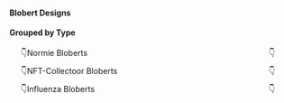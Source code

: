 #### Blobert Designs

<style>
    details {
    user-select: none;
    padding: 4px 20px
    }

    details:hover {
    border: 2px solid green;
    border-radius: 5px;
    }

    details>summary span.icon {
    width: 24px;
    height: 24px;
    transition: all 0.3s;
    margin-left: auto;
    }

    details[open] summary span.icon {
    transform: rotate(180deg);
    }

    summary {
    display: flex;
    cursor: pointer;
    }

    summary::-webkit-details-marker {
    display: none;
    }
}
</style>


**Grouped by Type**
<details>
    <summary>👇Normie Bloberts <span class="icon">👇</span></summary>
    <div>
        <table>
            <tr>
                <th>Name</th>
                <th>Pic</th>
                <th>Type 1</th>
                <th>Type 2</th>
                <th>Description</th>
                <th>Move 1 </th>
                <th>Move 2 </th>
                <th>Move 3 </th>
                <th>Move 4 </th>
            </tr>
            <tr>
                <td>NonBelieb-Bert</td>
                <td><img src="../../public/bloberts/normie/nonbelieb-bert.png" width="250px"/></td>
                <td>Normie</td>
                <td>None</td>
                <td>Does not believe in blockchain or crypto. Hates all things crypto.</td>
                <td>Buy Gold</td>
                <td>Calls Gensler</td>
                <td>Block Crypto Game</td>
                <td>Crypto hurst the environment.</td>
            </tr>
            <tr>
                <td>Furry-Bert</td>
                <td><img src="../../public/bloberts/normie/furry-bert.png" width="250px"/></td>
                <td>NORMIE</td>
                <td>NFT-COLLECTOR</td>
                <td>Identify as a Furry. Did not welcome notion of crypto in bullrun period of 2020-2021. Believes there are environmental issues with crytpo tech. Believe that games should not have crypto or blockchain tech in them. Believe that NFTs are theft on Artists and wastes energy. Have sinced warmed up to Crypto.</td>
                <td>Block Crypto Game</td>
                <td>Buy NFTs</td>
                <td>Write Crypto Blog Post</td>
                <td>Crypto hurst the environment.</td>
            </tr>
            <tr>
                <td>Confused-Bert</td>
                <td><img src="../../public/bloberts/normie/confused-bert.png" width="250px"/></td>
                <td>Normie</td>
                <td>None</td>
                <td>Constantly confused with the stream of information/misinformation in the news</td>
                <td>Buy Gold</td>
                <td>Worships Crazy Presidents</td>
                <td>Watch TikTok Investments</td>
                <td>Crypto is a Skem!</td>
            </tr>
            <tr>
                <td>Confused-Bert</td>
                <td><img src="../../public/bloberts/normie/sheep-bert.png" width="250px"/></td>
                <td>Normie</td>
                <td>Degen-Tradoor</td>
                <td>Does not have an opinion. Follows whoever sounds right</td>
                <td>Buy Gold</td>
                <td>Copys Cramer</td>
                <td>Copys Nancy</td>
                <td>Buys NFT Rocks</td>
            </tr>
        </table>
    </div>
</details>

<details >
    <summary>👇NFT-Collectoor Bloberts <span class="icon">👇</span></summary>
    <div>
        <table>
            <tr>
                <th>Name</th>
                <th>Pic</th>
                <th>Type 1</th>
                <th>Type 2</th>
                <th>Description</th>
                <th>Move 1 </th>
                <th>Move 2 </th>
                <th>Move 3 </th>
                <th>Move 4 </th>
            </tr>
            <tr>
                <td>Pudgy-Bert</td>
                <td><img src="../../public/bloberts/nft-collectoor/pudgy-bert.png" width="250px"/></td>
                <td>NFT-COLLECTOOR</td>
                <td>INFLUENZA</td>
                <td>Feels super attached to their NFTs. The NFT defines them. Beliebs the NFT gibs protection</td>
                <td>Buys Premium NFT</td>
                <td>Camps for Whitelist</td>
                <td>Tweets: I am my pengu</td>
                <td>Panels in X spaces</td>
            </tr>
            <tr>
                <td>Kevin-Bert</td>
                <td><img src="../../public/bloberts/nft-collectoor/kevin-bert.png" width="250px"/></td>
                <td>NORMIE</td>
                <td>NFT-COLLECTOR</td>
                <td>Followed the trend of NFT buying. Bought into "based" project. Project not as expected</td>
                <td>Buys Premium NFT</td>
                <td>Camps for Whitelist</td>
                <td>Adds NFT PFP</td>
                <td>Tweets NFT conviction</td>
            </tr>
            <tr>
                <td>Milady-Bert</td>
                <td><img src="../../public/bloberts/nft-collectoor/milady-bert.png" width="250px"/></td>
                <td>NFT-COLLECTOR</td>
                <td>Meme</td>
                <td></td>
                <td>Buys NFT Floor</td>
                <td>Tweets Controversial Remarks</td>
                <td>Tweets: There is no meme, I love u</td>
                <td>~Milady Remilia Rave~</td>
            </tr>
            <tr>
                <td>Duck-Bert</td>
                <td><img src="../../public/bloberts/nft-collectoor/duck-bert.png" width="250px"/></td>
                <td>NFT-Collectoor</td>
                <td>INFLUENZA</td>
                <td>COllects NFTs more aligned to Chain & Ecosystem</td>
                <td>Issues Based NFT Merch</td>
                <td>Copys Cramer</td>
                <td>Tweets Ecosystem conviction</td>
                <td>Panels in X spaces</td>
            </tr>
        </table>
    </div>
</details>

<details >
    <summary>👇Influenza Bloberts <span class="icon">👇</span></summary>
    <div>
        <table>
            <tr>
                <th>Name</th>
                <th>Pic</th>
                <th>Type 1</th>
                <th>Type 2</th>
                <th>Description</th>
                <th>Move 1 </th>
                <th>Move 2 </th>
                <th>Move 3 </th>
                <th>Move 4 </th>
            </tr>
            <tr>
                <td>NFT-INFLUENZA-BERT</td>
                <td><img src="../../public/bloberts/influenza/nftinfluenza-bert.png" width="250px"/></td>
                <td>INFLUENZA</td>
                <td>NFT-COLLECTOOR</td>
                <td>Shills NFT for a living. Ties with projects that might give them whitelist or shill-gig.</td>
                <td>Writes NFT investment thesis</td>
                <td>Shares whitelisting dates</td>
                <td>Dumps on NFT Reveal</td>
                <td>Panels in X spaces</td>
            </tr>
            <tr>
                <td>AIRDROP-INFLUENZA-BERT</td>
                <td><img src="../../public/bloberts/influenza/airdropinfluenza-bert.png" width="250px"/></td>
                <td>INFLUENZA</td>
                <td>DEFI</td>
                <td>Basically churns airdrops and sybils chain usuage metrics to farm.</td>
                <td>Dumps on unlock</td>
                <td>Sybil many wallets and nodes</td>
                <td>Shares Airdrop List</td>
                <td>Anger Tweet on low rewards</td>
            </tr>
            <tr>
                <td>MEME-INFLUENZA-BERT</td>
                <td><img src="../../public/bloberts/influenza/memeinfluenza-bert.png" width="250px"/></td>
                <td>INFLUENZA</td>
                <td>MEME</td>
                <td>Identifies the essential memes that define the cultural moment and shills to public for pumps.</td>
                <td>Longs coin before shill</td>
                <td>Creates viral meme video</td>
                <td>Tweets viral slogan</td>
                <td>Dumps on Followers</td>
            </tr>
            <tr>
                <td>GAMEINFLUENZA-BERT</td>
                <td><img src="../../public/bloberts/influenza/gameinfluenza-bert.png" width="250px"/></td>
                <td>INFLUENZA</td>
                <td>GAMER</td>
                <td>Deeply beliebs in on-chain games. Shills via game videos and challenges.</td>
                <td>Streams own game on Twitch</td>
                <td>Adds GAME PFP to self</td>
                <td>Tweets Ecosystem conviction</td>
                <td>Panels in X spaces</td>
            </tr>
        </table>
    </div>
</details>